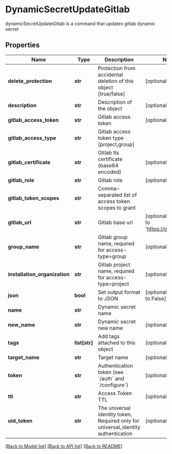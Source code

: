 # DynamicSecretUpdateGitlab

dynamicSecretUpdateGitlab is a command that updates gitlab dynamic secret
## Properties
Name | Type | Description | Notes
------------ | ------------- | ------------- | -------------
**delete_protection** | **str** | Protection from accidental deletion of this object [true/false] | [optional] 
**description** | **str** | Description of the object | [optional] 
**gitlab_access_token** | **str** | Gitlab access token | [optional] 
**gitlab_access_type** | **str** | Gitlab access token type [project,group] | 
**gitlab_certificate** | **str** | Gitlab tls certificate (base64 encoded) | [optional] 
**gitlab_role** | **str** | Gitlab role | [optional] 
**gitlab_token_scopes** | **str** | Comma-separated list of access token scopes to grant | 
**gitlab_url** | **str** | Gitlab base url | [optional] [default to 'https://gitlab.com/']
**group_name** | **str** | Gitlab group name, required for access-type&#x3D;group | [optional] 
**installation_organization** | **str** | Gitlab project name, required for access-type&#x3D;project | [optional] 
**json** | **bool** | Set output format to JSON | [optional] [default to False]
**name** | **str** | Dynamic secret name | 
**new_name** | **str** | Dynamic secret new name | [optional] 
**tags** | **list[str]** | Add tags attached to this object | [optional] 
**target_name** | **str** | Target name | [optional] 
**token** | **str** | Authentication token (see &#x60;/auth&#x60; and &#x60;/configure&#x60;) | [optional] 
**ttl** | **str** | Access Token TTL | [optional] 
**uid_token** | **str** | The universal identity token, Required only for universal_identity authentication | [optional] 

[[Back to Model list]](../README.md#documentation-for-models) [[Back to API list]](../README.md#documentation-for-api-endpoints) [[Back to README]](../README.md)


